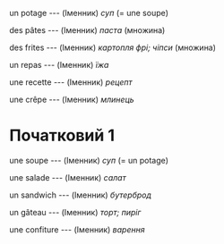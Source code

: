 un potage --- (Іменник)
*суп*
(= une soupe)



des pâtes --- (Іменник)
*паста*
(множина)



des frites --- (Іменник)
*картопля фрі; чіпси*
(множина)



un repas --- (Іменник)
*їжа*



une recette --- (Іменник)
*рецепт*



une crêpe --- (Іменник)
*млинець*



# Початковий 1
une soupe --- (Іменник)
*суп*
(= un potage)



une salade --- (Іменник)
*салат*



un sandwich --- (Іменник)
*бутерброд*



un gâteau --- (Іменник)
*торт; пиріг*



une confiture --- (Іменник)
*варення*